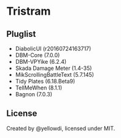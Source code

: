 Tristram
====

## Pluglist

- DiabolicUI (r20160724163717)
- DBM-Core (7.0.0)
- DBM-VPYike (6.2.4)
- Skada Damage Meter (1.4-35)
- MikScrollingBattleText (5.7.145)
- Tidy Plates (6.18.Beta9)
- TellMeWhen (8.1.1)
- Bagnon (7.0.3)

## License

Created by @yellowdi, licensed under MIT.



